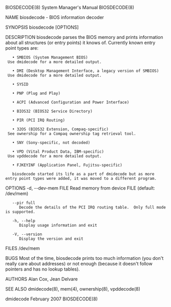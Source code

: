 BIOSDECODE(8)							    System Manager's Manual							 BIOSDECODE(8)

NAME
       biosdecode - BIOS information decoder

SYNOPSIS
       biosdecode [OPTIONS]

DESCRIPTION
       biosdecode parses the BIOS memory and prints information about all structures (or entry points) it knows of. Currently known entry point types are:

       • SMBIOS (System Management BIOS)
	 Use dmidecode for a more detailed output.

       • DMI (Desktop Management Interface, a legacy version of SMBIOS)
	 Use dmidecode for a more detailed output.

       • SYSID

       • PNP (Plug and Play)

       • ACPI (Advanced Configuration and Power Interface)

       • BIOS32 (BIOS32 Service Directory)

       • PIR (PCI IRQ Routing)

       • 32OS (BIOS32 Extension, Compaq-specific)
	 See ownership for a Compaq ownership tag retrieval tool.

       • SNY (Sony-specific, not decoded)

       • VPD (Vital Product Data, IBM-specific)
	 Use vpddecode for a more detailed output.

       • FJKEYINF (Application Panel, Fujitsu-specific)

       biosdecode started its life as a part of dmidecode but as more entry point types were added, it was moved to a different program.

OPTIONS
       -d, --dev-mem FILE
	      Read memory from device FILE (default: /dev/mem)

	   --pir full
	      Decode the details of the PCI IRQ routing table.	Only full mode is supported.

       -h, --help
	      Display usage information and exit

       -V, --version
	      Display the version and exit

FILES
       /dev/mem

BUGS
       Most  of the time, biosdecode prints too much information (you don't really care about addresses) or not enough (because it doesn't follow pointers and
       has no lookup tables).

AUTHORS
       Alan Cox, Jean Delvare

SEE ALSO
       dmidecode(8), mem(4), ownership(8), vpddecode(8)

dmidecode								 February 2007								 BIOSDECODE(8)
